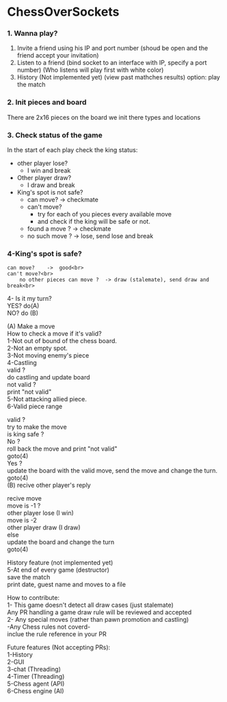 # ChessOverSockets
### 1. Wanna play?<br>
1. Invite a friend using his IP and port number
   (shoud be open and the friend accept your invitation)
2. Listen to a friend
    (bind socket to an interface with IP, specify a port number)
    (Who listens will play first with white color)
3. History (Not implemented yet)
    (view past mathches results)
    option: play the match
### 2. Init pieces and board<br>
There are 2x16 pieces on the board we init there types and locations
### 3. Check status of the game<br>
In the start of each play check the king status:<br>
- other player lose?<br>
    - I win and break<br>
- Other player draw?<br>
    - I draw and break<br>
- King's spot is not safe?<br>
    - can move?    ->  checkmate<br>
    - can't move? <br>
        - try for each of you pieces every available move<br>
        - and check if the king will be safe or not.<br>
    - found a move ?     -> checkmate<br>
    - no such move ?     -> lose, send lose and break<br>
### 4-King's spot is safe?<br>
    can move?    ->  good<br>
    can't move?<br>
        no other pieces can move ?  -> draw (stalemate), send draw and break<br>
4- Is it my turn?<br>
    YES?   do(A)<br>
    NO?    do (B)<br>

(A) Make a move<br>
How to check a move if it's valid?<br>
    1-Not out of bound of the chess board.<br>
    2-Not an empty spot.<br>
    3-Not moving enemy's piece<br>
    4-Castling<br>
        valid ? <br>
            do castling and update board<br>
        not valid ? <br>
            print "not valid"<br>
    5-Not attacking allied piece.<br>
    6-Valid piece range<br>

valid ? <br>
try to make the move<br>
is king safe ?<br>
No ? <br>
roll back the move and print "not valid"<br>
goto(4)<br>
Yes ? <br>
    update the board with the valid move, send the move and change the turn.<br>
goto(4)<br>
(B) recive other player's reply<br> 

recive move<br> 
    move is -1 ? <br> 
other player lose (I win)<br> 
    move is -2<br> 
other player draw (I draw)<br> 
    else<br> 
    update the board and change the turn<br> 
    goto(4)<br> 

History feature (not implemented yet)<br>
5-At end of every game (destructor)<br>
save the match<br>
print date, guest name and moves to a file<br>

How to contribute:<br>
1- This game doesn't detect all draw cases (just stalemate)<br>
    Any PR handling a game draw rule will be reviewed and accepted<br>
2- Any special moves (rather than pawn promotion and castling)<br>
    -Any Chess rules not coverd-<br>
    inclue the rule reference in your PR<br>

Future features (Not accepting PRs):<br>
    1-History<br>
    2-GUI<br>
    3-chat (Threading)<br>
    4-Timer (Threading)<br>
    5-Chess agent (API)<br>
    6-Chess engine (AI)<br>
